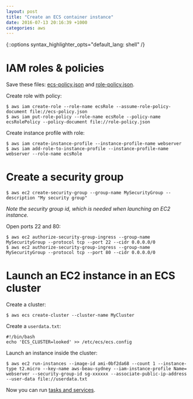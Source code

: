 ```yaml
---
layout: post
title: "Create an ECS container instance"
date: 2016-07-13 20:16:39 +1000
categories: aws
---
```

{::options syntax_highlighter_opts="default_lang: shell" /}

IAM roles & policies
====================

Save these files: [ecs-policy.json](/files/ecs-policy.json) and
[role-policy.json](/files/role-policy.json).

Create role with policy:

    $ aws iam create-role --role-name ecsRole --assume-role-policy-document file://ecs-policy.json
    $ aws iam put-role-policy --role-name ecsRole --policy-name ecsRolePolicy --policy-document file://role-policy.json

Create instance profile with role:

    $ aws iam create-instance-profile --instance-profile-name webserver
    $ aws iam add-role-to-instance-profile --instance-profile-name webserver --role-name ecsRole

Create a security group
=======================

    $ aws ec2 create-security-group --group-name MySecurityGroup --description "My security group"

*Note the security group id, which is needed when launching an EC2 instance.*

Open ports 22 and 80:

    $ aws ec2 authorize-security-group-ingress --group-name MySecurityGroup --protocol tcp --port 22 --cidr 0.0.0.0/0
    $ aws ec2 authorize-security-group-ingress --group-name MySecurityGroup --protocol tcp --port 80 --cidr 0.0.0.0/0

Launch an EC2 instance in an ECS cluster
========================================

Create a cluster:

    $ aws ecs create-cluster --cluster-name MyCluster

Create a `userdata.txt`:

    #!/bin/bash
    echo 'ECS_CLUSTER=looked' >> /etc/ecs/ecs.config

Launch an instance inside the cluster:

    $ aws ec2 run-instances --image-id ami-0bf2da68 --count 1 --instance-type t2.micro --key-name aws-beau-sydney --iam-instance-profile Name= webserver --security-group-id sg-xxxxxx --associate-public-ip-address --user-data file://userdata.txt

Now you can run [tasks and services](/aws/ecs/2016/07/14/ecs-service.html).
